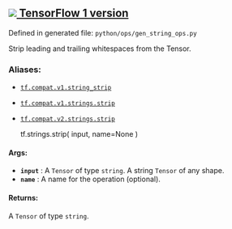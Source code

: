 [ ![](https://tensorflow.google.cn/images/tf_logo_32px.png) TensorFlow 1
version](/versions/r1.15/api_docs/python/tf/strings/strip)  
---  
  
Defined in generated file: `python/ops/gen_string_ops.py`

Strip leading and trailing whitespaces from the Tensor.

### Aliases:

  * [`tf.compat.v1.string_strip`](/api_docs/python/tf/strings/strip)
  * [`tf.compat.v1.strings.strip`](/api_docs/python/tf/strings/strip)
  * [`tf.compat.v2.strings.strip`](/api_docs/python/tf/strings/strip)

    
    
    tf.strings.strip(
        input,
        name=None
    )
    

#### Args:

  * **`input`** : A `Tensor` of type `string`. A string `Tensor` of any shape.
  * **`name`** : A name for the operation (optional).

#### Returns:

A `Tensor` of type `string`.

